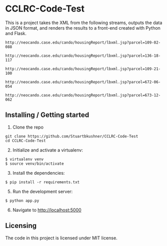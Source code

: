 
# CCLRC-Code-Test

This is a project takes the XML from the following streams, outputs the data in JSON format, and renders
the results to a front-end created with Python and Flask.

```
http://neocando.case.edu/cando/housingReport/lbxml.jsp?parcel=109-02-088
```
```
http://neocando.case.edu/cando/housingReport/lbxml.jsp?parcel=136-18-117
```
```
http://neocando.case.edu/cando/housingReport/lbxml.jsp?parcel=109-21-100
```
```
http://neocando.case.edu/cando/housingReport/lbxml.jsp?parcel=672-06-054
```
```
http://neocando.case.edu/cando/housingReport/lbxml.jsp?parcel=673-12-062
```

## Installing / Getting started

1. Clone the repo

```shell
git clone https://github.com/Stuartbkushner/CCLRC-Code-Test
cd CCLRC-Code-Test
```
2. Initialize and activate a virtualenv:
```
$ virtualenv venv
$ source venv/bin/activate
```

3. Install the dependencies:
```
$ pip install -r requirements.txt
```

5. Run the development server:
```
$ python app.py
```

6. Navigate to [http://localhost:5000](http://localhost:5000)

## Licensing

The code in this project is licensed under MIT license.


